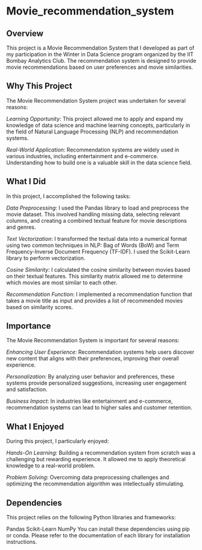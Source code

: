 # Movie_recommendation_system
## Overview
This project is a Movie Recommendation System that I developed as part of my participation in the Winter in Data Science program organized by the IIT Bombay Analytics Club. The recommendation system is designed to provide movie recommendations based on user preferences and movie similarities.

## Why This Project
The Movie Recommendation System project was undertaken for several reasons:

*Learning Opportunity*: This project allowed me to apply and expand my knowledge of data science and machine learning concepts, particularly in the field of Natural Language Processing (NLP) and recommendation systems.

*Real-World Application*: Recommendation systems are widely used in various industries, including entertainment and e-commerce. Understanding how to build one is a valuable skill in the data science field.

## What I Did
In this project, I accomplished the following tasks:

*Data Preprocessing*: I used the Pandas library to load and preprocess the movie dataset. This involved handling missing data, selecting relevant columns, and creating a combined textual feature for movie descriptions and genres.

*Text Vectorization*: I transformed the textual data into a numerical format using two common techniques in NLP: Bag of Words (BoW) and Term Frequency-Inverse Document Frequency (TF-IDF). I used the Scikit-Learn library to perform vectorization.

*Cosine Similarity*: I calculated the cosine similarity between movies based on their textual features. This similarity matrix allowed me to determine which movies are most similar to each other.

*Recommendation Function*: I implemented a recommendation function that takes a movie title as input and provides a list of recommended movies based on similarity scores.

## Importance
The Movie Recommendation System is important for several reasons:

*Enhancing User Experience*: Recommendation systems help users discover new content that aligns with their preferences, improving their overall experience.

*Personalization*: By analyzing user behavior and preferences, these systems provide personalized suggestions, increasing user engagement and satisfaction.

*Business Impact*: In industries like entertainment and e-commerce, recommendation systems can lead to higher sales and customer retention.

## What I Enjoyed
During this project, I particularly enjoyed:

*Hands-On Learning*: Building a recommendation system from scratch was a challenging but rewarding experience. It allowed me to apply theoretical knowledge to a real-world problem.

*Problem Solving*: Overcoming data preprocessing challenges and optimizing the recommendation algorithm was intellectually stimulating.

## Dependencies
This project relies on the following Python libraries and frameworks:

Pandas
Scikit-Learn
NumPy
You can install these dependencies using pip or conda. Please refer to the documentation of each library for installation instructions.

